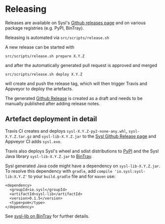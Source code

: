 Releasing
=========

Releases are available on Sysl's [Github releases page](https://github.com/anz-bank/sysl/releases) and on various package registries (e.g. PyPI, BinTray).

Releasing is automated via `src/scripts/release.sh`

A new release can be started with

	src/scripts/release.sh prepare X.Y.Z

and after the automatically generated pull request is approved and merged

	src/scripts/release.sh deploy X.Y.Z

will create and push the release tag, which will then trigger Travis and Appveyor to deploy the artefacts.

The generated [Github Release]((https://github.com/anz-bank/sysl/releases)) is created as a draft and needs to be manually published after adding release notes.


Artefact deployment in detail
-----------------------------
Travis CI creates and deploys `sysl-X.Y.Z-py2-none-any.whl`, `sysl-X.Y.Z.tar.gz` and `sysl-lib-X.Y.Z.jar` to the [Sysl Github Release page](https://github.com/anz-bank/sysl/releases) and Appveyor CI adds `sysl.exe`.

Travis also deploys Sysl's wheel and sdist distributions to [PyPI](https://pypi.python.org/pypi/sysl) and the Sysl Java library `sysl-lib-X.Y.Z.jar` to [BinTray](https://bintray.com/anz-bank/maven/sysl-lib/).

Sysl generated Java code might have a dependency on `sysl-lib-X.Y.Z.jar`. To resolve this dependency with `gradle`, add `compile 'io.sysl:sysl-lib:X.Y.Z'` to your `build.gradle` file and for `maven` use:

```
<dependency>
  <groupId>io.sysl</groupId>
  <artifactId>sysl-lib</artifactId>
  <version>0.1.5</version>
  <type>pom</type>
</dependency>
```
See [sysl-lib on BinTray](https://bintray.com/anz-bank/maven/sysl-lib/) for further details.
